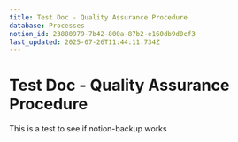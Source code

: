 ```yaml
---
title: Test Doc - Quality Assurance Procedure
database: Processes
notion_id: 23880979-7b42-800a-87b2-e160db9d0cf3
last_updated: 2025-07-26T11:44:11.734Z
---
```


# Test Doc - Quality Assurance Procedure


This is a test to see if notion-backup works

